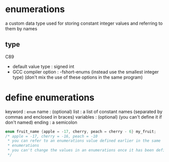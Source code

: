 # enumerations
a custom data type used for storing constant integer values and referring to 
    them by names
## type
C89
- default value type : signed int
- GCC compiler option : -fshort-enums   (instead use the smallest integer type)
(don't mix the use of these options in the same program)

# define enumerations
keyword : `enum`
name : (optional)
list : a list of constant names (separated by commas and enclosed in braces)
variables : (optional) (you can't define it if don't named)
ending : a semicolon
```c
enum fruit_name {apple = -17, cherry, peach = cherry - 6} my_fruit;
/* apple = -17, cherry = -16, peach = -10
 * you can refer to an enumerations value defined earlier in the same 
 * enumerations 
 * you can't change the values in an enumerations once it has been defined
 */
```
